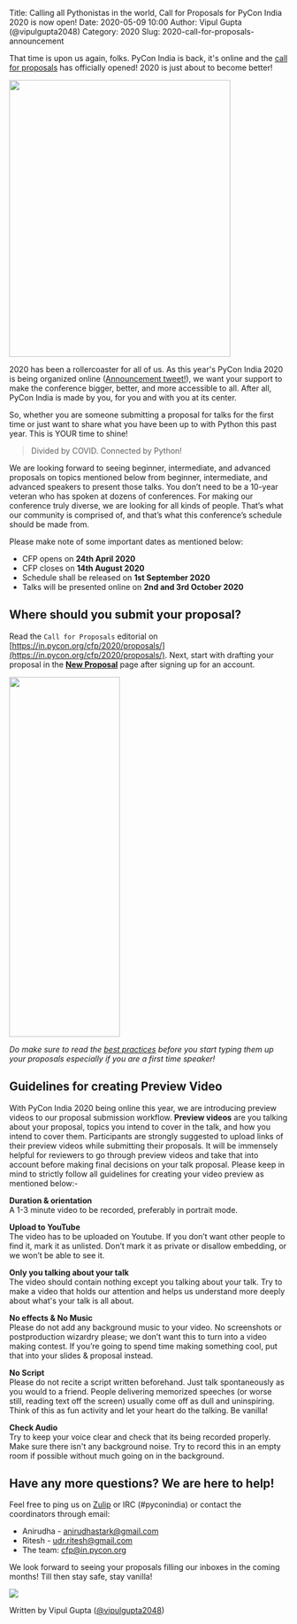 Title: Calling all Pythonistas in the world, Call for Proposals for PyCon India 2020 is now open!
Date: 2020-05-09 10:00
Author: Vipul Gupta (@vipulgupta2048)
Category: 2020
Slug: 2020-call-for-proposals-announcement

That time is upon us again, folks. PyCon India is back, it's online and the [call for proposals](https://in.pycon.org/cfp/2020/proposals/) has officially opened! 2020 is just about to become better!

<!-- PELICAN_END_SUMMARY -->
<div class="text-center">
  <img src="https://media.giphy.com/media/kgsBIWtPd5Q5Pw11Rq/giphy.gif" height="500px" width="400px">
</div>

2020 has been a rollercoaster for all of us. As this year's PyCon India 2020 is being organized online ([Announcement tweet!](https://twitter.com/pyconindia/status/1253732245635952643?s=20)), we want your support to make the conference bigger, better, and more accessible to all. After all, PyCon India is made by you, for you and with you at its center.

So, whether you are someone submitting a proposal for talks for the first time or just want to share what you have been up to with Python this past year. This is YOUR time to shine!

> Divided by COVID. Connected by Python!

We are looking forward to seeing beginner, intermediate, and advanced proposals on topics mentioned below from beginner, intermediate, and advanced speakers to present those talks. You don’t need to be a 10-year veteran who has spoken at dozens of conferences. For making our conference truly diverse, we are looking for all kinds of people. That’s what our community is comprised of, and that’s what this conference’s schedule should be made from.

Please make note of some important dates as mentioned below:

- CFP opens on **24th April 2020**
- CFP closes on **14th August 2020**
- Schedule shall be released on **1st September 2020**
- Talks will be presented online on **2nd and 3rd October 2020**

## Where should you submit your proposal?

Read the `Call for Proposals` editorial on [https://in.pycon.org/cfp/2020/proposals/](https://in.pycon.org/cfp/2020/proposals/). Next, start with drafting your proposal in the [**New Proposal**](https://in.pycon.org/cfp/2020/proposals/create/) page after signing up for an account.

<div class="text-center">
  <img src="https://media.giphy.com/media/o0vwzuFwCGAFO/giphy.gif" height="650px" width="200px">
</div>

*Do make sure to read the [best practices](https://github.com/pythonindia/junction/wiki/Speaker-best-practices) before you start typing them up your proposals especially if you are a first time speaker!*

## Guidelines for creating Preview Video

With PyCon India 2020 being online this year, we are introducing preview videos to our proposal submission workflow. **Preview videos** are you talking about your proposal, topics you intend to cover in the talk, and how you intend to cover them. Participants are strongly suggested to upload links of their preview videos while submitting their proposals. It will be immensely helpful for reviewers to go through preview videos and take that into account before making final decisions on your talk proposal. Please keep in mind to strictly follow all guidelines for creating your video preview as mentioned below:-  
  
**Duration & orientation**  
A 1-3 minute video to be recorded, preferably in portrait mode.

**Upload to YouTube**  
The video has to be uploaded on Youtube. If you don’t want other people to find it, mark it as unlisted. Don’t mark it as private or disallow embedding, or we won’t be able to see it. ​

**Only you talking about your talk**  
The video should contain nothing except you talking about your talk.​ Try to make a video that holds our attention and helps us understand more deeply about what's your talk is all about.

**No effects & No Music**  
Please do not add any background music to your video. ​No screenshots or postproduction wizardry please; we don’t want this to turn into a video making contest. If you’re going to spend time making something cool, put that into your slides & proposal instead.

**No Script**  
Please do not recite a script written beforehand. Just talk spontaneously as you would to a friend. People delivering memorized speeches (or worse still, reading text off the screen) usually come off as dull and uninspiring. Think of this as fun activity and let your heart do the talking. Be vanilla!

**Check Audio**  
Try to keep your voice clear and check that its being recorded properly. Make sure there isn't any background noise. Try to record this in an empty room if possible without much going on in the background.

## Have any more questions? We are here to help!

Feel free to ping us on [Zulip](https://pyconindia.zulipchat.com/) or IRC (#pyconindia) or contact the coordinators through email:

- Anirudha - [anirudhastark@gmail.com](mailto:anirudhastark@gmail.com)
- Ritesh - [udr.ritesh@gmail.com](mailto:udr.ritesh@gmail.com)
- The team: [cfp@in.pycon.org](mailto:cfp@in.pycon.org)

We look forward to seeing your proposals filling our inboxes in the coming months! Till then stay safe, stay vanilla!

<div class="text-center">
  <img src="https://media.giphy.com/media/f0TvnEmF5yPLO/giphy.gif">
</div>

Written by Vipul Gupta ([@vipulgupta2048](https://twitter.com/vipulgupta2048))
